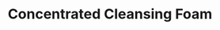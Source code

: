 ---
title: Concentrated Cleansing Foam
description: >-
  Avlägsna make-up, överflödigt talg och föroreningar effektivt och skonsamt med
  Concentrated Cleansing Foam. Ett silkeslent lödder som sveper bort orenheter
  utan att störa hudens viktiga barriär. Passar alla hudtyper och är ph-neutral.
image: /images/produkter/image17.jpg
shop_link: 'https://www.beauty-bar.se/partner/pipers-hudvard/?add-to-cart=1369'
info_link: 'https://www.beauty-bar.se/produkt/testprodukt-8/'
pris: '299:-'
category: Rengöring
---